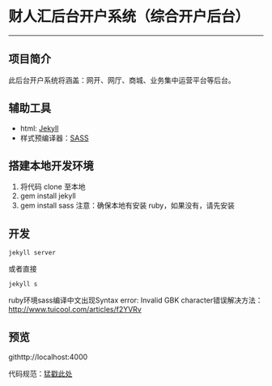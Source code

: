 # 财人汇后台开户系统（综合开户后台）


***

## 项目简介

此后台开户系统将涵盖：网开、网厅、商城、业务集中运营平台等后台。

## 辅助工具

* html: [Jekyll](http://jekyllrb.com/)
* 样式预编译器：[SASS](http://sass-lang.com/)

## 搭建本地开发环境

1. 将代码 clone 至本地
2. gem install jekyll
3. gem install sass
注意：确保本地有安装 ruby，如果没有，请先安装

## 开发

```
jekyll server
```

或者直接

```
jekyll s
```

ruby环境sass编译中文出现Syntax error: Invalid GBK character错误解决方法：
http://www.tuicool.com/articles/f2YVRv

## 预览

 githttp://localhost:4000

代码规范：[猛戳此处](http://www.jianshu.com/p/8e678154b97d)
